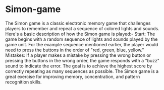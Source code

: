 # Simon-game
The Simon game is a classic electronic memory game that challenges players to remember and repeat a sequence of colored lights and sounds. Here's a basic description of how the Simon game is played:- Start: The game begins with a random sequence of lights and sounds played by the game unit. For the example sequence mentioned earlier, the player would need to press the buttons in the order of "red, green, blue, yellow." Mistakes: If a player makes a mistake by pressing the wrong button or pressing the buttons in the wrong order, the game responds with a "buzz" sound to indicate the error. The goal is to achieve the highest score by correctly repeating as many sequences as possible. The Simon game is a great exercise for improving memory, concentration, and pattern recognition skills.

